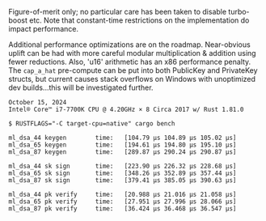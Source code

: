Figure-of-merit only; no particular care has been taken to disable turbo-boost etc.
Note that constant-time restrictions on the implementation do impact performance.

Additional performance optimizations are on the roadmap. Near-obvious uplift can be 
had with more careful modular multiplication & addition using fewer reductions. Also, 
'u16' arithmetic has an x86 performance penalty. The `cap_a_hat` pre-compute can be
put into both PublicKey and PrivateKey structs, but current causes stack overflows on
Windows with unoptimized dev builds...this will be investigated further.

~~~
October 15, 2024
Intel® Core™ i7-7700K CPU @ 4.20GHz × 8 Circa 2017 w/ Rust 1.81.0

$ RUSTFLAGS="-C target-cpu=native" cargo bench

ml_dsa_44 keygen        time:   [104.79 µs 104.89 µs 105.02 µs]
ml_dsa_65 keygen        time:   [194.61 µs 194.80 µs 195.10 µs]
ml_dsa_87 keygen        time:   [289.87 µs 290.24 µs 290.87 µs]

ml_dsa_44 sk sign       time:   [223.90 µs 226.32 µs 228.68 µs]
ml_dsa_65 sk sign       time:   [348.26 µs 352.89 µs 357.44 µs]
ml_dsa_87 sk sign       time:   [379.41 µs 385.05 µs 390.63 µs]

ml_dsa_44 pk verify     time:   [20.988 µs 21.016 µs 21.058 µs]
ml_dsa_65 pk verify     time:   [27.951 µs 27.996 µs 28.066 µs]
ml_dsa_87 pk verify     time:   [36.424 µs 36.468 µs 36.547 µs]
~~~